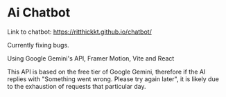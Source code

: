 # Ai Chatbot

Link to chatbot: https://ritthickkt.github.io/chatbot/

Currently fixing bugs.

Using Google Gemini's API, Framer Motion, Vite and React

This API is based on the free tier of Google Gemini, therefore if the AI replies with "Something went wrong. Please try again later", it is likely due to the exhaustion of requests that particular day. 
